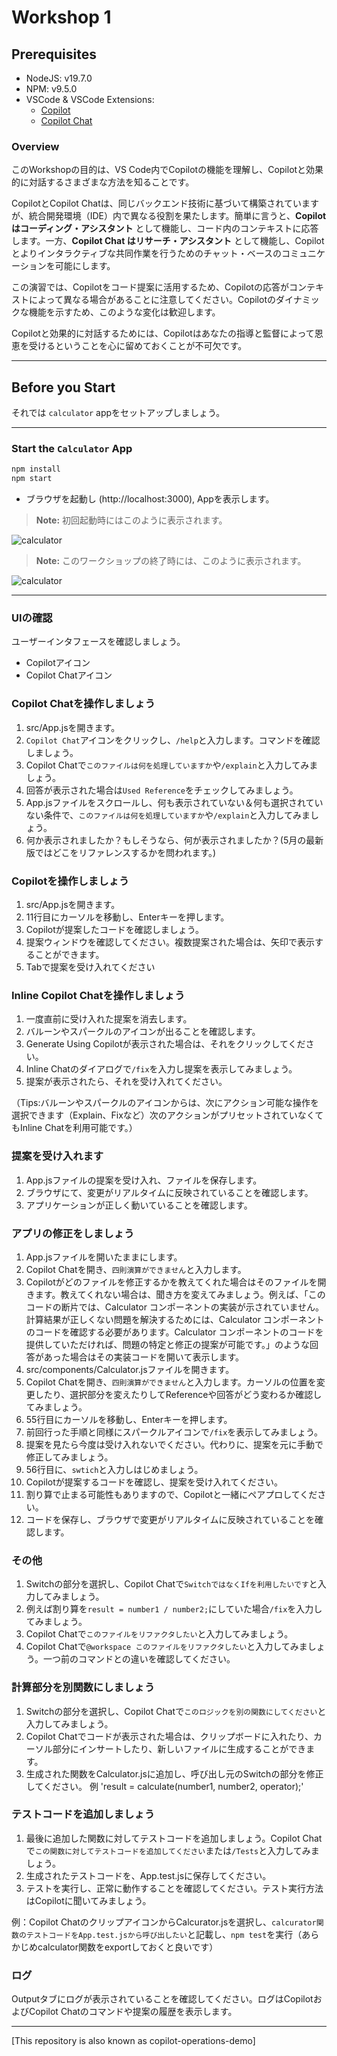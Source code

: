 # Workshop 1

## Prerequisites
- NodeJS: v19.7.0
- NPM: v9.5.0
- VSCode & VSCode Extensions:
  - [Copilot](https://marketplace.visualstudio.com/items?itemName=GitHub.copilot)
  - [Copilot Chat](https://marketplace.visualstudio.com/items?itemName=GitHub.copilot-chat)

### Overview

このWorkshopの目的は、VS Code内でCopilotの機能を理解し、Copilotと効果的に対話するさまざまな方法を知ることです。

CopilotとCopilot Chatは、同じバックエンド技術に基づいて構築されていますが、統合開発環境（IDE）内で異なる役割を果たします。簡単に言うと、**Copilot はコーディング・アシスタント** として機能し、コード内のコンテキストに応答します。一方、**Copilot Chat はリサーチ・アシスタント** として機能し、Copilot とよりインタラクティブな共同作業を行うためのチャット・ベースのコミュニケーションを可能にします。

この演習では、Copilotをコード提案に活用するため、Copilotの応答がコンテキストによって異なる場合があることに注意してください。Copilotのダイナミックな機能を示すため、このような変化は歓迎します。

Copilotと効果的に対話するためには、Copilotはあなたの指導と監督によって恩恵を受けるということを心に留めておくことが不可欠です。

---

## Before you Start 

それでは `calculator` appをセットアップしましょう。

---

### Start the `Calculator` App

```bash
npm install
npm start
``` 

- ブラウザを起動し (http://localhost:3000), Appを表示します。

> **Note:** 初回起動時にはこのように表示されます。

![calculator](docs/images/calculator2.png)

> **Note:** このワークショップの終了時には、このように表示されます。

 ![calculator](docs/images/calculator1.png)

---

### UIの確認
ユーザーインタフェースを確認しましょう。
- Copilotアイコン
- Copilot Chatアイコン

### Copilot Chatを操作しましょう
1. src/App.jsを開きます。
2. `Copilot Chat`アイコンをクリックし、`/help`と入力します。コマンドを確認しましょう。
3. Copilot Chatで`このファイルは何を処理していますか`や`/explain`と入力してみましょう。
4. 回答が表示された場合は`Used Reference`をチェックしてみましょう。
5. App.jsファイルをスクロールし、何も表示されていない＆何も選択されていない条件で、`このファイルは何を処理していますか`や`/explain`と入力してみましょう。
6. 何か表示されましたか？もしそうなら、何が表示されましたか？(5月の最新版ではどこをリファレンスするかを問われます。)

### Copilotを操作しましょう
1. src/App.jsを開きます。
2. 11行目にカーソルを移動し、Enterキーを押します。
3. Copilotが提案したコードを確認しましょう。
4. 提案ウィンドウを確認してください。複数提案された場合は、矢印で表示することができます。
5. Tabで提案を受け入れてください

### Inline Copilot Chatを操作しましょう
1. 一度直前に受け入れた提案を消去します。
2. バルーンやスパークルのアイコンが出ることを確認します。
3. Generate Using Copilotが表示された場合は、それをクリックしてください。
4. Inline Chatのダイアログで`/fix`を入力し提案を表示してみましょう。
5. 提案が表示されたら、それを受け入れてください。

（Tips:バルーンやスパークルのアイコンからは、次にアクション可能な操作を選択できます（Explain、Fixなど）次のアクションがプリセットされていなくてもInline Chatを利用可能です。）

### 提案を受け入れます
1. App.jsファイルの提案を受け入れ、ファイルを保存します。
2. ブラウザにて、変更がリアルタイムに反映されていることを確認します。
3. アプリケーションが正しく動いていることを確認します。

### アプリの修正をしましょう
1. App.jsファイルを開いたままにします。
2. Copilot Chatを開き、`四則演算ができません`と入力します。
3. Copilotがどのファイルを修正するかを教えてくれた場合はそのファイルを開きます。教えてくれない場合は、聞き方を変えてみましょう。例えば、「このコードの断片では、Calculator コンポーネントの実装が示されていません。計算結果が正しくない問題を解決するためには、Calculator コンポーネントのコードを確認する必要があります。Calculator コンポーネントのコードを提供していただければ、問題の特定と修正の提案が可能です。」のような回答があった場合はその実装コードを開いて表示します。
4. src/components/Calculator.jsファイルを開きます。
5. Copilot Chatを開き、`四則演算ができません`と入力します。カーソルの位置を変更したり、選択部分を変えたりしてReferenceや回答がどう変わるか確認してみましょう。
6. 55行目にカーソルを移動し、Enterキーを押します。
7. 前回行った手順と同様にスパークルアイコンで`/fix`を表示してみましょう。
8. 提案を見たら今度は受け入れないでください。代わりに、提案を元に手動で修正してみましょう。
9. 56行目に、`swtich`と入力しはじめましょう。
10. Copilotが提案するコードを確認し、提案を受け入れてください。
11. 割り算で止まる可能性もありますので、Copilotと一緒にペアプロしてください。
12. コードを保存し、ブラウザで変更がリアルタイムに反映されていることを確認します。

### その他
1. Switchの部分を選択し、Copilot Chatで`SwitchではなくIfを利用したいです`と入力してみましょう。
2. 例えば割り算を`result = number1 / number2;`にしていた場合`/fix`を入力してみましょう。
3. Copilot Chatで`このファイルをリファクタしたい`と入力してみましょう。
4. Copilot Chatで`@workspace このファイルをリファクタしたい`と入力してみましょう。一つ前のコマンドとの違いを確認してください。

### 計算部分を別関数にしましょう
1. Switchの部分を選択し、Copilot Chatで`このロジックを別の関数にしてください`と入力してみましょう。
2. Copilot Chatでコードが表示された場合は、クリップボードに入れたり、カーソル部分にインサートしたり、新しいファイルに生成することができます。
3. 生成された関数をCalculator.jsに追加し、呼び出し元のSwitchの部分を修正してください。
例 'result = calculate(number1, number2, operator);'

### テストコードを追加しましょう
1. 最後に追加した関数に対してテストコードを追加しましょう。Copilot Chatで`この関数に対してテストコードを追加してください`または`/Tests`と入力してみましょう。
2. 生成されたテストコードを、App.test.jsに保存してください。
3. テストを実行し、正常に動作することを確認してください。テスト実行方法はCopilotに聞いてみましょう。

例：Copilot ChatのクリップアイコンからCalcurator.jsを選択し、`calcurator関数のテストコードをApp.test.jsから呼び出したい`と記載し、`npm test`を実行（あらかじめcalculator関数をexportしておくと良いです）

### ログ
Outputタブにログが表示されていることを確認してください。ログはCopilotおよびCopilot Chatのコマンドや提案の履歴を表示します。




---

[This repository is also known as copilot-operations-demo]